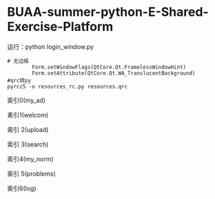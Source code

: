 # BUAA-summer-python-E-Shared-Exercise-Platform
运行：python login_window.py
````
# 无边框
        Form.setWindowFlags(QtCore.Qt.FramelessWindowHint)
        Form.setAttribute(QtCore.Qt.WA_TranslucentBackground)
#qrc转py
pyrcc5 -o resources_rc.py resources.qrc
````
索引0(my_ad)

素引1(welcom)

索引 2(upload)

索引 3(search)

索引4(my_norm)

索引 5(problems)

索引6(log)